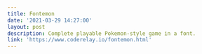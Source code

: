 ```yaml
---
title: Fontemon
date: '2021-03-29 14:27:00'
layout: post
description: Complete playable Pokemon-style game in a font.
link: 'https://www.coderelay.io/fontemon.html'
---
```

